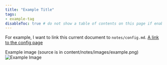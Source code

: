 ```yaml
---
title: "Example Title"
tags:
- example-tag
disableToc: true # do not show a table of contents on this page if enabled
---
```


For example, I want to link this current document to `notes/config.md`.
[A link to the config page](notes/config.md)

Example image (source is in content/notes/images/example.png)
![Example Image](/content/notes/images/example.png)